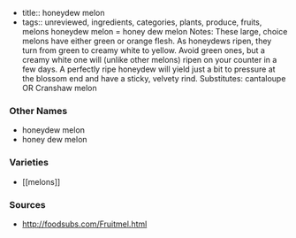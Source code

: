 - title:: honeydew melon
- tags:: unreviewed, ingredients, categories, plants, produce, fruits, melons
honeydew melon = honey dew melon Notes: These large, choice melons have either green or orange flesh. As honeydews ripen, they turn from green to creamy white to yellow. Avoid green ones, but a creamy white one will (unlike other melons) ripen on your counter in a few days. A perfectly ripe honeydew will yield just a bit to pressure at the blossom end and have a sticky, velvety rind. Substitutes: cantaloupe OR Cranshaw melon

### Other Names

* honeydew melon
* honey dew melon

### Varieties

* [[melons]]

### Sources
* http://foodsubs.com/Fruitmel.html
